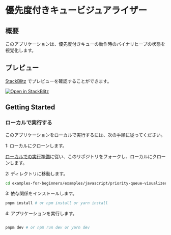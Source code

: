 # 優先度付きキュービジュアライザー

## 概要

このアプリケーションは、優先度付きキューの動作時のバイナリヒープの状態を視覚化します。

## プレビュー

[StackBlitz](http://stackblitz.com/) でプレビューを確認することができます。

[![Open in StackBlitz](https://developer.stackblitz.com/img/open_in_stackblitz.svg)](https://stackblitz.com/github/kenijkawada/examples-for-beginners/tree/main/examples/javascript/priority-queue-visualizer)

## Getting Started

### ローカルで実行する

このアプリケーションをローカルで実行するには、次の手順に従ってください。

1: ローカルにクローンします。

[ローカルでの実行準備](/README.md#ローカルでの実行準備)に従い、このリポジトリをフォークし、ローカルにクローンします。

2: ディレクトリに移動します。

```bash
cd examples-for-beginners/examples/javascript/priority-queue-visualizer
```

3: 依存関係をインストールします。

```bash
pnpm install # or npm install or yarn install
```

4: アプリケーションを実行します。

```bash

pnpm dev # or npm run dev or yarn dev
```
